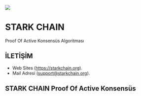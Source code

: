 <img src="https://github.com/starkchain/STARK/blob/master/stark-256*256.png"> 

# STARK CHAIN

Proof Of Active Konsensüs Algoritması

## İLETİŞİM

- Web Sites (https://starkchain.org).
- Mail Adresi (support@starkchain.org).

## STARK CHAIN Proof Of Active Konsensüs 
